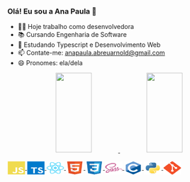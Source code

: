 ### Olá! Eu sou a Ana Paula 🙋

- 👩‍💻 Hoje trabalho como desenvolvedora
- 📚 Cursando Engenharia de Software
- 🌱 Estudando Typescript e Desenvolvimento Web
- 📫 Contate-me: anapaula.abreuarnold@gmail.com
- 😄 Pronomes: ela/dela

<div align="center">
  <a href="https://github.com/AnaPaulaArnold">
  <img  width="40%" height="180em" src="https://github-readme-stats.vercel.app/api?username=AnaPaulaArnold&show_icons=true&theme=dracula&include_all_commits=true&count_private=true"/>
  <img width="40%" height="180em" src="https://github-readme-stats.vercel.app/api/top-langs/?username=AnaPaulaArnold&layout=compact&langs_count=7&theme=dracula"/>
</div>
<div style="display: inline_block"><br>
  <img align="center" alt="Ana-Js" height="30" width="40" src="https://raw.githubusercontent.com/devicons/devicon/master/icons/javascript/javascript-plain.svg">
  <img align="center" alt="Ana-Ts" height="30" width="40" src="https://raw.githubusercontent.com/devicons/devicon/master/icons/typescript/typescript-plain.svg">
  <img align="center" alt="Ana-React" height="30" width="40" src="https://raw.githubusercontent.com/devicons/devicon/master/icons/react/react-original.svg">
  <img align="center" alt="Ana-HTML" height="30" width="40" src="https://raw.githubusercontent.com/devicons/devicon/master/icons/html5/html5-original.svg">
  <img align="center" alt="Ana-CSS" height="30" width="40" src="https://raw.githubusercontent.com/devicons/devicon/master/icons/css3/css3-original.svg">
  <img align="center" alt="Ana-Sass" height="30" width="40" src="https://raw.githubusercontent.com/devicons/devicon/master/icons/sass/sass-original.svg">
  <img align="center" alt="Ana-C" height="30" width="40" src="https://raw.githubusercontent.com/devicons/devicon/master/icons/c/c-original.svg">
  <img align="center" alt="Ana-Python" height="30" width="40" src="https://raw.githubusercontent.com/devicons/devicon/master/icons/python/python-original.svg">
  <img align="center" alt="Ana-Git" height="30" width="40" src="https://raw.githubusercontent.com/devicons/devicon/master/icons/git/git-original.svg">
  

</div>
  
  ##
 
<div>
 <!--
    ![Snake animation](https://github.com/AnaPaulaArnold/AnaPaulaArnold/blob/output/github-contribution-grid-snake.svg)
 -->
</div>

